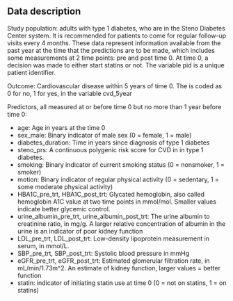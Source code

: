 
Data description
----------------

Study population: adults with type 1 diabetes, who are in the Steno Diabetes Center system. It is recommended for patients to come for regular follow-up visits every 4 months. These data represent information available from the past year at the time that the predictions are to be made, which includes some measurements at 2 time points: pre and post time 0. At time 0, a decision was made to either start statins or not. The variable pid is a unique patient identifier.

Outcome: Cardiovascular disease within 5 years of time 0. The is coded as 0 for no, 1 for yes, in the variable cvd_5year

Predictors, all measured at or before time 0 but no more than 1 year before time 0: 

- age: Age in years at the time 0
- sex_male: Binary indicator of male sex (0 = female, 1 = male)
- diabetes_duration: Time in years since diagnosis of type 1 diabetes
- steno_prs: A continuous polygenic risk score for CVD in in type 1 diabetes.
- smoking: Binary indicator of current smoking status (0 = nonsmoker, 1 = smoker)
- motion: Binary indicator of regular physical activity (0 = sedentary, 1 = some moderate physical activity)
- HBA1C_pre_trt, HBA1C_post_trt: Glycated hemoglobin, also called hemoglobin A1C value at two time points in mmol/mol. Smaller values indicate better glycemic control. 
- urine_albumin_pre_trt, urine_albumin_post_trt: The urine albumin to creatinine ratio, in mg/g. A larger relative concentration of albumin in the urine is an indicator of poor kidney function
- LDL_pre_trt, LDL_post_trt: Low-density lipoprotein measurement in serum, in mmol/L. 
- SBP_pre_trt, SBP_post_trt: Systolic blood pressure in mmHg
- eGFR_pre_trt, eGFR_post_trt: Estimated glomerular filtration rate, in mL/min/1.73m^2. An estimate of kidney function, larger values = better function
- statin: indicator of initiating statin use at time 0 (0 = not on statins, 1 = on statins)


